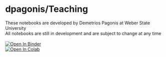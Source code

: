 # dpagonis/Teaching
These notebooks are developed by Demetrios Pagonis at Weber State University<br>
All notebooks are still in development and are subject to change at any time<br>
<br>
[![Open In Binder](https://mybinder.org/badge_logo.svg)](https://mybinder.org/v2/gh/dpagonis/Teaching/HEAD)<br>
[![Open In Colab](https://colab.research.google.com/assets/colab-badge.svg)](https://colab.research.google.com/github/dpagonis/Teaching)
